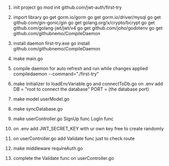 1. init project
go mod init github.com/jwt-auth/first-try

2. import library
go get gorm.io/gorm
go get gorm.io/driver/mysql
go get github.com/gin-gonic/gin 
go get golang.org/x/crypto/bcrypt
go get github.com/golang-jwt/jwt/v4
go get github.com/joho/godotenv
go get github.com/githubnemo/CompileDaemon

3. install daemon first-try.exe
go install github.com/githubnemo/CompileDaemon

4. make main.go
5. compile daemon for auto refresh and run while changes applied
compiledaemon --command="./first-try"

6. make initializer to loadEnvVariable.go and connectToDb.go on .env add
DB = "root to connect the database"
PORT = (the database port)


7. make model userModel.go

8. make syncDatabase.go

9. make userController.go
SignUp func
LogIn func
10. on .env add JWT_SECRET_KEY with ur own key free to create randomly

11. on userController.go add
Validate func 
just to check route

12. make middleware requireAuth.go

13. complete the Validate func on userController.go